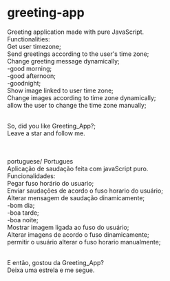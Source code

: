 # greeting-app
Greeting application made with pure JavaScript. <br>
Functionalities: <br> 
Get user timezone; <br>
Send greetings according to the user's time zone; <br> 
Change greeting message dynamically; <br>
-good morning; <br>
-good afternoon; <br> 
-goodnight; <br>
Show image linked to user time zone; <br>
Change images according to time zone dynamically; <br>
allow the user to change the time zone manually; <br> <br> 

So, did you like Greeting_App?; <br> 
Leave a star and follow me.<br><br><br> 

portuguese/ Portugues<br>
Aplicação de saudação feita com javaScript puro. <br>
Funcionalidades: <br>
Pegar fuso horário do usuario; <br>
Enviar saudações de acordo o fuso horario do usuário; <br>
Alterar mensagem de saudação dinamicamente; <br>
-bom dia; <br>
-boa tarde; <br>
-boa noite; <br>
Mostrar imagem ligada ao fuso do usuário; <br>
Alterar imagens de acordo o fuso dinamicamente; <br>
permitir o usuário alterar o fuso horario manualmente; <br> <br>

E então, gostou da Greeting_App? <br>
Deixa uma estrela e me segue.
